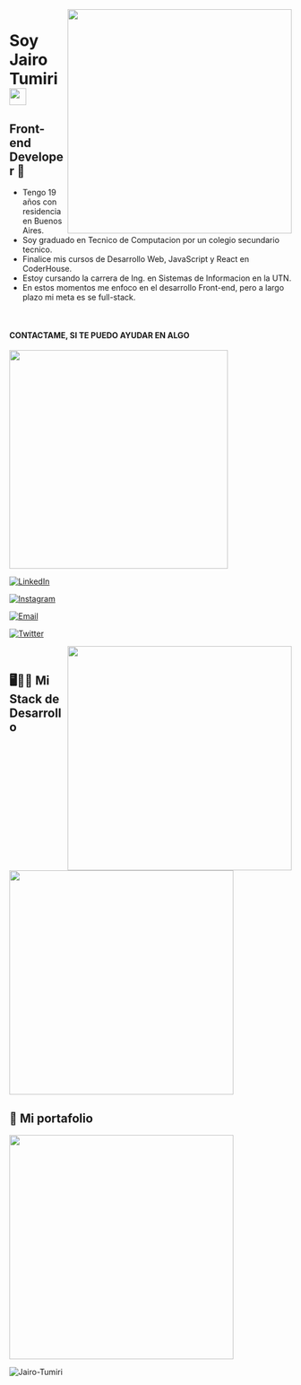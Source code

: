 <img  width="400" align="right" src="https://raw.githubusercontent.com/jaiiirot/jaiiirot/main/sobremi.gif" >

<h1>Soy Jairo Tumiri <img src="https://raw.githubusercontent.com/iampavangandhi/iampavangandhi/master/gifs/Hi.gif" width="30px"></h1>
<h2> Front-end Developer 🎨 </h2>

  - Tengo 19 años con residencia en Buenos Aires.
  - Soy graduado en Tecnico de Computacion por un colegio secundario tecnico.
  - Finalice mis cursos de Desarrollo Web, JavaScript y React en CoderHouse.
  - Estoy cursando la carrera de Ing. en Sistemas de Informacion en la UTN.
  - En estos momentos me enfoco en el desarrollo Front-end, pero a largo plazo mi meta es se full-stack.
<br>
  
#### CONTACTAME, SI TE PUEDO AYUDAR EN ALGO
<img width="390" src="https://github-readme-stats.vercel.app/api?username=jaiiirot&show_icons=true&theme=dark#gh-dark-mode-only">
  
  <a href="https://www.linkedin.com/in/jhon-jairo-tumiri/"><img alt="LinkedIn" src="https://img.shields.io/badge/LinkedIn-Jairo%20Tumiri-blue?style=flat-square&logo=linkedin"></a>
  
  <a href="https://www.instagram.com/jaiiirot/"><img alt="Instagram" src="https://img.shields.io/badge/Instagram-Jairo%20Tumiri-blue?style=flat-square&logo=instagram"></a>
  
  <a href="jhon.jairo.tumiri@gmail.com"><img alt="Email" src="https://img.shields.io/badge/Gmail-jhon.jairo.tumiri@gmail.com-blue?style=flat-square&logo=gmail"></a>  
  
  <a href="https://twitter.com/j_jairot"><img alt="Twitter" src="https://img.shields.io/badge/Twitter-Jairo%20Tumiri-blue?style=flat-square&logo=twitter"></a>  
  
  <img  width="400" align="right" src="https://github-readme-stats.vercel.app/api/top-langs/?username=jaiiirot&layout=compact&theme=dark" />
  <br>
  
## 🖥️👨‍💻 Mi Stack de Desarrollo
<img  width="400px" src="https://raw.githubusercontent.com/jaiiirot/jaiiirot/main/tec.png" />


## 💼 Mi portafolio
<a  align="left" href="https://github.com/jaiiirot/portafolio-jairotumiri">
  <img  width="400" src="https://github-readme-stats.vercel.app/api/pin/?username=jaiiirot&repo=portafolio-jairotumiri&theme=dark" />
</a>


<p align="left"> <img src="https://komarev.com/ghpvc/?username=jaiiirot&label=Profile%20views&color=FF20C7&style=flat" alt="Jairo-Tumiri" /> </p>
